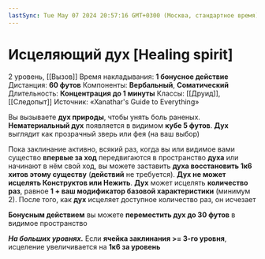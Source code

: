 ```yaml
---
lastSync: Tue May 07 2024 20:57:16 GMT+0300 (Москва, стандартное время)
---
```

# Исцеляющий дух [Healing spirit]
2 уровень, [[Вызов]]
Время накладывания: **1 бонусное действие**
Дистанция: **60 футов**
Компоненты: **Вербальный**, **Соматический**
Длительность: **Концентрация до 1 минуты**
Классы: [[Друид]], [[Следопыт]]
Источник: «Xanathar's Guide to Everything»

Вы вызываете **дух природы**, чтобы унять боль раненых. **Нематериальный дух** появляется в видимом **кубе 5 футов**. **Дух** выглядит как прозрачный зверь или фея (на ваш выбор)

Пока заклинание активно, всякий раз, когда вы или видимое вами существо **впервые за ход** передвигаются в пространство **духа** или начинают в нём свой ход, вы можете заставить **духа восстановить 1к6 хитов этому существу** (**действий** не требуется). **Дух не может исцелять Конструктов или Нежить**. **Дух** может исцелять **количество раз**, равное **1 + ваш модификатор базовой характеристики** (минимум 2). После того, как **дух** исцеляет доступное количество раз, он исчезает

**Бонусным действием** вы можете **переместить дух до 30 футов** в видимое пространство

**_На больших уровнях._** Если **ячейка заклинания >= 3-го уровня**, исцеление увеличивается на **1к6 за уровень**